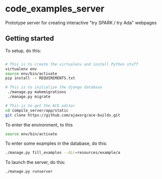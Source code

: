 # code_examples_server

Prototype server for creating interactive "try SPARK / try Ada" webpages

## Getting started

To setup, do this:
```sh

# This is to create the virtualenv and install Python stuff
virtualenv env
source env/bin/activate
pip install -r REQUIREMENTS.txt

# This is to initialize the django database
 ./manage.py makemigrations
 ./manage.py migrate

# This is to get the ACE editor
cd compile_server/app/static
git clone https://github.com/ajaxorg/ace-builds.git
```

To enter the environment, to this
```sh
source env/bin/activate
```

To enter some examples in the database, do this:
```sh
./manage.py fill_examples --dir=resources/example/a
```

To launch the server, do this:
```sh
./manage.py runserver
```
